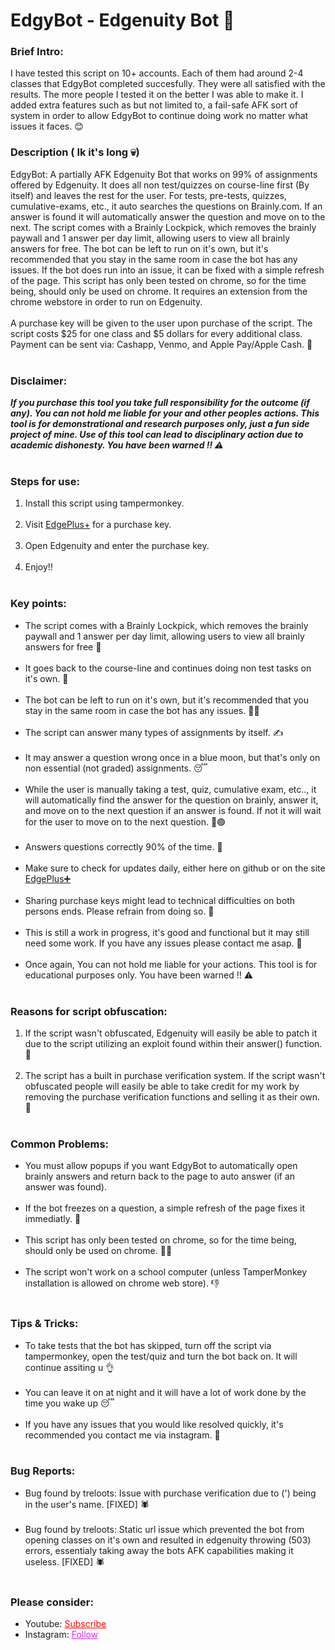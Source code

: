 # EdgyBot - Edgenuity Bot 🤖

<h3>Brief Intro: </h3>
I have tested this script on 10+ accounts. Each of them had around 2-4 classes that EdgyBot completed succesfully. They were all satisfied with the results. The more people I tested it on the better I was able to make it. I added extra features such as but not limited to, a fail-safe AFK sort of system in order to allow EdgyBot to continue doing work no matter what issues it faces. 😊
<h3>Description ( Ik it's long 💀) </h3>
EdgyBot: A partially AFK Edgenuity Bot that works on 99% of assignments offered by Edgenuity. It does all non test/quizzes on course-line first (By itself) and leaves the rest for the user. For tests, pre-tests, quizzes, cumulative-exams, etc., it auto searches the questions on Brainly.com. If an answer is found it will automatically answer the question and move on to the next. The script comes with a Brainly Lockpick, which removes the brainly paywall and 1 answer per day limit, allowing users to view all brainly answers for free. The bot can be left to run on it's own, but it's recommended that you stay in the same room in case the bot has any issues. If the bot does run into an issue, it can be fixed with a simple refresh of the page. This script has only been tested on chrome, so for the time being, should only be used on chrome. It requires an extension from the chrome webstore in order to run on Edgenuity.
<br><br>
A purchase key will be given to the user upon purchase of the script. The script costs $25 for one class and $5 dollars for every additional class. Payment can be sent via: Cashapp, Venmo, and Apple Pay/Apple Cash. 🔑
<br><br>
<h3>Disclaimer: </h3>
<i><b>If you purchase this tool you take full responsibility for the outcome (if any). You can not hold me liable for your and other peoples actions. This tool is for demonstrational and research purposes only, just a fun side project of mine. Use of this tool can lead to disciplinary action due to academic dishonesty. You have been warned ‼ ⚠</b></i>
<br><br>
<h3>Steps for use: </h3>
<ol style="margin-bottom:10px;">
<li>Install this script using tampermonkey.</li><br>
<li>Visit <a href="https://edgenuity-plus.web.app/">EdgePlus+</a> for a purchase key.</li><br>
<li>Open Edgenuity and enter the purchase key.</li><br>
<li>Enjoy!!</li><br>
</ol>

<h3>Key points:</h3>
<ul style="margin-bottom:10px;">
<li>The script comes with a Brainly Lockpick, which removes the brainly paywall and 1 answer per day limit, allowing users to view all brainly answers for free 🔐</li><br>
<li>It goes back to the course-line and continues doing non test tasks on it's own. 🧠</li><br>
<li>The bot can be left to run on it's own, but it's recommended that you stay in the same room in case the bot has any issues. 💁‍♂️</li><br>
<li>The script can answer many types of assignments by itself. ✍</li><br>
<li>It may answer a question wrong once in a blue moon, but that's only on non essential (not graded) assignments. 😴</li><br>
<li>While the user is manually taking a test, quiz, cumulative exam, etc.., it will automatically find the answer for the question on brainly, answer it, and move on to the next question if an answer is found. If not it will wait for the user to move on to the next question.  🔴🟢</li><br>
<li>Answers questions correctly 90% of the time. 🎯</li><br>
<li>Make sure to check for updates daily, either here on github or on the site <a href="https://edgenuity-plus.web.app/">EdgePlus➕</a></li><br>
<li>Sharing purchase keys might lead to technical difficulties on both persons ends. Please refrain from doing so. 🛑</li><br>
<li>This is still a work in progress, it's good and functional but it may still need some work. If you have any issues please contact me asap. 🙏</li><br>
<li>Once again, You can not hold me liable for your actions. This tool is for educational purposes only. You have been warned ‼ ⚠ </li><br>
</ul>
<h3>Reasons for script obfuscation: </h3>
<ol style="margin-bottom:10px;">
<li>If the script wasn't obfuscated, Edgenuity will easily be able to patch it due to the script utilizing an exploit found within their answer() function. 🙂</li><br>
<li>The script has a built in purchase verification system. If the script wasn't obfuscated people will easily be able to take credit for my work by removing the purchase verification functions and selling it as their own. 🥴</li><br>
</ol>
<h3>Common Problems: </h3>
<ul>
<li>You must allow popups if you want EdgyBot to automatically open brainly answers and return back to the page to auto answer (if an answer was found). </li><br>
<li>If the bot freezes on a question, a simple refresh of the page fixes it immediatly. 🔄</li><br>
<li>This script has only been tested on chrome, so for the time being, should only be used on chrome. 🤷‍♂️</li><br>
<li>The script won't work on a school computer  (unless TamperMonkey installation is allowed on chrome web store). 👎</li><br>
</ul>

<h3>Tips & Tricks: </h3>
<ul>
<li>To take tests that the bot has skipped, turn off the script via tampermonkey, open the test/quiz and turn the bot back on. It will continue assiting u 👌</li><br>
<li>You can leave it on at night and it will have a lot of work done by the time you wake up 😴</li><br>
<li>If you have any issues that you would like resolved quickly, it's recommended you contact me via instagram. 🙂</li><br>
</ul>

<h3>Bug Reports: </h3>
<ul>
<li>Bug found by treloots: Issue with purchase verification due to (') being in the user's name. [FIXED] 🕷</li><br>
<li>Bug found by treloots: Static url issue which prevented the bot from opening classes on it's own and resulted in edgenuity throwing (503) errors, essentialy taking away the bots AFK capabilities making it useless. [FIXED] 🕷</li><br>
</ul>

<h3>Please consider:</h3>
<ul>
<li>Youtube:  <a style="color:red;" target="_Blank" href="https://www.youtube.com/channel/UColPwWTSv6884dHe5ipYL9g">Subscribe</a></li>
<li>Instagram:  <a style="color:#dc2ef0;" target="_Blank" href="https://www.instagram.com/geahad_/">Follow</a></li>
</ul>
